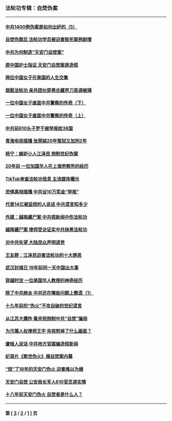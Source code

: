 ### 法轮功专辑：自焚伪案
---
#### [中共1400例伪案是如何出炉的（5）](../../pages/nf5562/n13226831.md?01310430) 
#### [自焚伪案后 法轮功学员被迫害致死案例剧增](../../pages/nf5562/n13190600.md?01310430) 
#### [中共为何制造“天安门自焚案”](../../pages/nf5562/n13183270.md?01310430) 
#### [原中国护士指证 天安门自焚案是造假](../../pages/nf5562/n13172289.md?01310430) 
#### [两位中国女子在美国的人生交集](../../pages/nf5562/n13156138.md?01310430) 
#### [栽赃法轮功 亲共团伙穿黑衣藏界刀高调被捕](../../pages/nf5562/n13073780.md?01310430) 
#### [一位中国女子直面中共警察的传奇（下）](../../pages/nf5562/n12989706.md?01310430) 
#### [一位中国女子直面中共警察的传奇（上）](../../pages/nf5562/n12985072.md?01310430) 
#### [中共前610头子罗干被举报给38国](../../pages/nf5562/n12975419.md?01310430) 
#### [青海电视插播 张荣娟20年冤狱又加刑2年](../../pages/nf5562/n12738166.md?01310430) 
#### [杨宁：嫉妒小人江泽民 炮制世纪伪案](../../pages/nf5562/n12724108.md?01310430) 
#### [20年前 一位加国华人在上海劳教所的经历](../../pages/nf5562/n12707932.md?01310430) 
#### [TikTok审查法轮功信息 主流媒体曝光](../../pages/nf5562/n12362336.md?01310430) 
#### [恐惧真相插播 中共设10万奖金“举报”](../../pages/nf5562/n12306396.md?01310430) 
#### [代表14亿被监控的人说话 中共谎言知多少](../../pages/nf5562/n12297484.md?01310430) 
#### [外媒：越南藏尸案 中共假新闻中伤法轮功](../../pages/nf5562/n12264411.md?01310430) 
#### [越南藏尸案 律师受访证实中共抹黑法轮功](../../pages/nf5562/n12261878.md?01310430) 
#### [对中共失望 大陆民众声明退党](../../pages/nf5562/n12187315.md?01310430) 
#### [王友群：江泽民迫害法轮功的十大罪恶](../../pages/nf5562/n12169074.md?01310430) 
#### [武汉封城日 19年前同一天中国出大事](../../pages/nf5562/n12150901.md?01310430) 
#### [穿越时空  一位美国华人教授的神奇经历](../../pages/nf5562/n12097460.md?01310430) 
#### [除了中共肺炎 中共还在哪些问题上撒谎（1）](../../pages/nf5562/n11955770.md?01310430) 
#### [十九年前的“伪火”不攻自破的世纪谎言](../../pages/nf5562/n11813238.md?01310430) 
#### [从江苏大爆炸 看央视炮制中共“自焚”骗局](../../pages/nf5562/n11140275.md?01310430) 
#### [为污蔑人权律师王宇 央视剪掉了什么画面？](../../pages/nf5562/n11130142.md?01310430) 
#### [聋哑人说话 中共地方官媒编造假新闻](../../pages/nf5562/n11006067.md?01310430) 
#### [纪录片《欺世伪火》揭自焚案内幕](../../pages/nf5562/n11002664.md?01310430) 
#### [“烧”了18年的天安门伪火 迫害难以为继](../../pages/nf5562/n10996660.md?01310430) 
#### [天安门自焚 公安局长军人610官员道实情](../../pages/nf5562/n10997098.md?01310430) 
#### [十八年前天安门伪火 自焚者是什么人？](../../pages/nf5562/n10996556.md?01310430) 

---
#### 第 [ [3](./3.md?01310430) / [2](./2.md?01310430) / [1](./1.md?01310430) ] 页
